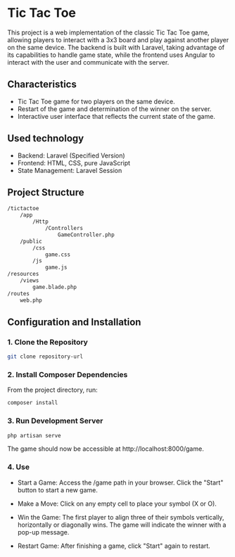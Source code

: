 # Tic Tac Toe

This project is a web implementation of the classic Tic Tac Toe game, allowing players to interact with a 3x3 board and play against another player on the same device. The backend is built with Laravel, taking advantage of its capabilities to handle game state, while the frontend uses Angular to interact with the user and communicate with the server.

## Characteristics

- Tic Tac Toe game for two players on the same device.
- Restart of the game and determination of the winner on the server.
- Interactive user interface that reflects the current state of the game.

## Used technology

- Backend: Laravel (Specified Version)
- Frontend: HTML, CSS, pure JavaScript
- State Management: Laravel Session

## Project Structure
```bash
/tictactoe
    /app
        /Http
            /Controllers
                GameController.php
    /public
        /css
            game.css
        /js
            game.js
/resources
    /views
        game.blade.php
/routes
    web.php
```

## Configuration and Installation

### 1. **Clone the Repository**

```bash
git clone repository-url
```

### 2. **Install Composer Dependencies**

From the project directory, run:


```bash
composer install
```

### 3. **Run Development Server**

```bash
php artisan serve
```

The game should now be accessible at http://localhost:8000/game.


### 4. **Use**

- Start a Game: Access the /game path in your browser. Click the "Start" button to start a new game.

- Make a Move: Click on any empty cell to place your symbol (X or O).

- Win the Game: The first player to align three of their symbols vertically, horizontally or diagonally wins. The game will indicate the winner with a pop-up message.

- Restart Game: After finishing a game, click "Start" again to restart.